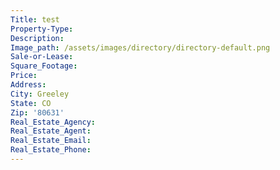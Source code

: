 ```yaml
---
Title: test
Property-Type:
Description:
Image_path: /assets/images/directory/directory-default.png
Sale-or-Lease:
Square_Footage:
Price:
Address:
City: Greeley
State: CO
Zip: '80631'
Real_Estate_Agency:
Real_Estate_Agent:
Real_Estate_Email:
Real_Estate_Phone:
---
```

